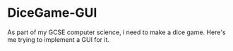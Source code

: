 # DiceGame-GUI
As part of my GCSE computer science, i need to make a dice game. Here's me trying to implement a GUI for it.
